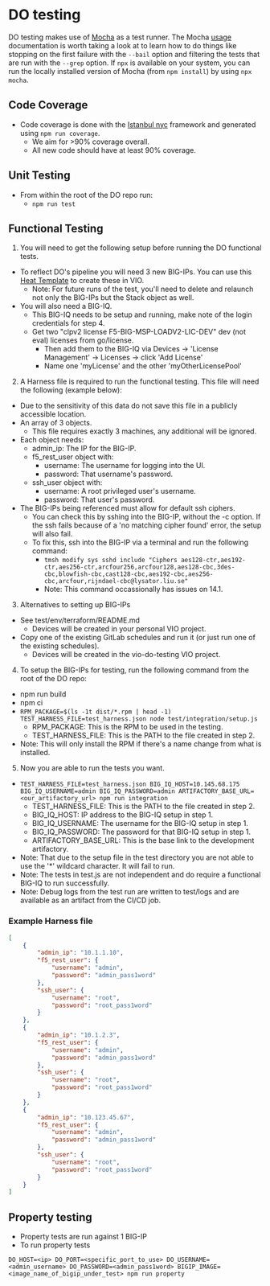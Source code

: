 # DO testing
DO testing makes use of [Mocha](https://mochajs.org/) as a test runner.
The Mocha [usage](https://mochajs.org/#usage) documentation is worth taking a look at to learn how to do things like stopping on the first failure with the `--bail` option and filtering the tests that are run with the `--grep` option.
If `npx` is available on your system, you can run the locally installed version of Mocha (from `npm install`) by using `npx mocha`.

## Code Coverage
* Code coverage is done with the [Istanbul nyc](https://github.com/istanbuljs/nyc) framework and generated using `npm run coverage`.
  * We aim for >90% coverage overall.
  * All new code should have at least 90% coverage.

## Unit Testing
* From within the root of the DO repo run:
  * `npm run test`

## Functional Testing
1. You will need to get the following setup before running the DO functional tests.
  * To reflect DO's pipeline you will need 3 new BIG-IPs. You can use this [Heat Template](test/integration/heatTemplateExample.md) to create these in VIO.
    * Note: For future runs of the test, you'll need to delete and relaunch not only the BIG-IPs but the Stack object as well.
  * You will also need a BIG-IQ.
    * This BIG-IQ needs to be setup and running, make note of the login credentials for step 4.
    * Get two "clpv2 license F5-BIG-MSP-LOADV2-LIC-DEV" dev (not eval) licenses from go/license.
      * Then add them to the BIG-IQ via Devices -> 'License Management' -> Licenses -> click 'Add License'
      * Name one 'myLicense' and the other 'myOtherLicensePool'
2. A Harness file is required to run the functional testing. This file will need the following (example below):
  * Due to the sensitivity of this data do not save this file in a publicly accessible location.
  * An array of 3 objects.
    * This file requires exactly 3 machines, any additional will be ignored.
  * Each object needs:
    * admin_ip: The IP for the BIG-IP.
    * f5_rest_user object with:
      * username: The username for logging into the UI.
      * password: That username's password.
    * ssh_user object with:
      * username: A root privileged user's username.
      * password: That user's password.
  * The BIG-IPs being referenced must allow for default ssh ciphers.
    * You can check this by sshing into the BIG-IP, without the -c option. If the ssh fails because of a 'no matching cipher found' error, the setup will also fail.
    * To fix this, ssh into the BIG-IP via a terminal and run the following command:
      * `tmsh modify sys sshd include "Ciphers aes128-ctr,aes192-ctr,aes256-ctr,arcfour256,arcfour128,aes128-cbc,3des-cbc,blowfish-cbc,cast128-cbc,aes192-cbc,aes256-cbc,arcfour,rijndael-cbc@lysator.liu.se"`
      * Note: This command occassionally has issues on 14.1.
3. Alternatives to setting up BIG-IPs
  * See test/env/terraform/README.md
    * Devices will be created in your personal VIO project.
  * Copy one of the existing GitLab schedules and run it (or just run one of the existing schedules).
    * Devices will be created in the vio-do-testing VIO project.
4. To setup the BIG-IPs for testing, run the following command from the root of the DO repo:
  * npm run build
  * npm ci
  * `RPM_PACKAGE=$(ls -1t dist/*.rpm | head -1) TEST_HARNESS_FILE=test_harness.json node test/integration/setup.js`
    * RPM_PACKAGE: This is the RPM to be used in the testing.
    * TEST_HARNESS_FILE: This is the PATH to the file created in step 2.
  * Note: This will only install the RPM if there's a name change from what is installed.
5. Now you are able to run the tests you want.
  * `TEST_HARNESS_FILE=test_harness.json BIG_IQ_HOST=10.145.68.175 BIG_IQ_USERNAME=admin BIG_IQ_PASSWORD=admin ARTIFACTORY_BASE_URL=<our_artifactory_url> npm run integration`
    * TEST_HARNESS_FILE: This is the PATH to the file created in step 2.
    * BIG_IQ_HOST: IP address to the BIG-IQ setup in step 1.
    * BIG_IQ_USERNAME: The username for the BIG-IQ setup in step 1.
    * BIG_IQ_PASSWORD: The password for that BIG-IQ setup in step 1.
    * ARTIFACTORY_BASE_URL: This is the base link to the development artifactory.
  * Note: That due to the setup file in the test directory you are not able to use the '\*' wildcard character. It will fail to run.
  * Note: The tests in test.js are not independent and do require a functional BIG-IQ to run successfully.
  * Note: Debug logs from the test run are written to test/logs and are available as an artifact from the CI/CD job.

### Example Harness file
```json
[
    {
        "admin_ip": "10.1.1.10",
        "f5_rest_user": {
            "username": "admin",
            "password": "admin_pass1word"
        },
        "ssh_user": {
            "username": "root",
            "password": "root_pass1word"
        }
    },
    {
        "admin_ip": "10.1.2.3",
        "f5_rest_user": {
            "username": "admin",
            "password": "admin_pass1word"
        },
        "ssh_user": {
            "username": "root",
            "password": "root_pass1word"
        }
    },
    {
        "admin_ip": "10.123.45.67",
        "f5_rest_user": {
            "username": "admin",
            "password": "admin_pass1word"
        },
        "ssh_user": {
            "username": "root",
            "password": "root_pass1word"
        }
    }
]
```

## Property testing
* Property tests are run against 1 BIG-IP
* To run property tests
```
DO_HOST=<ip> DO_PORT=<specific_port_to_use> DO_USERNAME=<admin_username> DO_PASSWORD=<admin_pass1word> BIGIP_IMAGE=<image_name_of_bigip_under_test> npm run property
```
